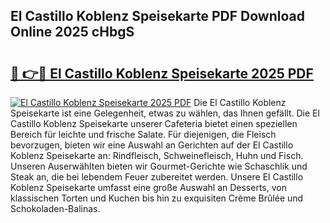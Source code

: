 ## El Castillo Koblenz Speisekarte PDF Download Online 2025 cHbgS

# <h2><a href="http://gcb9kh9.nevu.top/?p=El+Castillo+Koblenz+Speisekarte">🔗 👉🔴 El Castillo Koblenz Speisekarte 2025 PDF</a></h2>

[![El Castillo Koblenz Speisekarte 2025 PDF](https://i.imgur.com/dBaPXMq.png)](http://gcb9kh9.nevu.top/?p=El+Castillo+Koblenz+Speisekarte)
Die El Castillo Koblenz Speisekarte ist eine Gelegenheit, etwas zu wählen, das Ihnen gefällt. Die El Castillo Koblenz Speisekarte unserer Cafeteria bietet einen speziellen Bereich für leichte und frische Salate. Für diejenigen, die Fleisch bevorzugen, bieten wir eine Auswahl an Gerichten auf der El Castillo Koblenz Speisekarte an: Rindfleisch, Schweinefleisch, Huhn und Fisch. Unseren Auserwählten bieten wir Gourmet-Gerichte wie Schaschlik und Steak an, die bei lebendem Feuer zubereitet werden. Unsere El Castillo Koblenz Speisekarte umfasst eine große Auswahl an Desserts, von klassischen Torten und Kuchen bis hin zu exquisiten Crème Brûlée und Schokoladen-Balinas.
